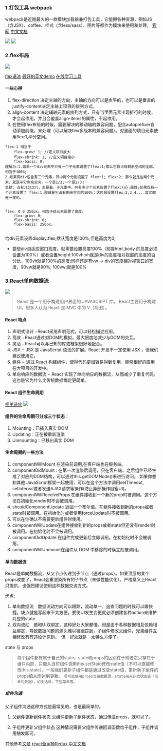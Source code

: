 
### 1.打包工具 webpack

  webpack是近期最火的一款模块加载器兼打包工具，它能把各种资源，例如JS（含JSX）、coffee、样式（含less/sass）、图片等都作为模块来使用和处理。
  [官网](http://webpack.github.io/)
  [中文文档](http://www.css88.com/doc/webpack2/guides/development/)
  
  ![](http://www.css88.com/doc/webpack2/img/webpack.png)
  ![](http://upload-images.jianshu.io/upload_images/1031000-160bc667d3b6093a.png?imageMogr2/auto-orient/strip%7CimageView2/2/w/1240)
  
### 2.flex布局

![](http://www.ruanyifeng.com/blogimg/asset/2015/bg2015071004.png)

[flex语法](http://www.ruanyifeng.com/blog/2015/07/flex-grammar.html?utm_source=tuicool)
[最好的英文demo](https://philipwalton.github.io/solved-by-flexbox/)
[在线学习工具](https://demos.scotch.io/visual-guide-to-css3-flexbox-flexbox-playground/demos/)

  #### 一些心得

1. flex-direction 决定主轴的方向，主轴的方向可以是水平的，也可以是垂直的 justify-content决定主轴上项目的排列方式。
2. align-content 决定辅轴元素的排列方式，只有当里面元素出现折行的时候，才会起作用，并且会覆盖align-items的属性，不起作用。
3. 在使用flex布局的时候，需要解决的移动端的兼容问题，配合autoprefixer自动添加前缀，来处理（可以解决flex多版本的兼容问题）。对里面的项目元素使用flex:1,平分空间。

```
flex:1 相当于
    flex-grow: 1; //定义项目放大
    flex-shrink: 1; //定义项目缩小
    flex-basis: 0;
理解为:1.如果一个div元素中只有一个子元素设置了flex:1;那么它将占有剩余空间的全部，相当于100%;
2.如果有div包含有三个元素，其中两个分别设置了 flex:1; flex:2; 那么就是这两个元素，就是平分剩余空间，一个是1/3;一个是2/3；
总结: 占有几分之几，主要看，子元素中，共有多少个元素设置了flex:{n};属性;如果仅有一个元素设置了 flex:1;那就是它占有剩余空间的100%；这时候设置flex:2,3,4....其实都是一样的。


flex: 0 0 250px; 相当于给元素设置了宽度。
    flex-grow: 0;
    flex-shrink: 0;
    flex-basis: 250px;
    
```

给div元素设置display:flex;默认宽度是100%;但是高度为0;
- 要想div自适应窗口高度，就需要设置高度100%（前提html,body 的高度必须设置为100%）或者设置height:100vh;vh就是div的高度相对视窗的高度的百分比，100vh就是100%的高度;同样还是有vw -> div的宽度相对视窗口的宽度，90vw就是90%; 100vw;就是100%


### 3.React单向数据流

![](http://www.runoob.com/wp-content/uploads/2016/02/react.png)

> React 是一个用于构建用户界面的 JAVASCRIPT 库。
React主要用于构建UI，很多人认为 React 是 MVC 中的 V（视图）。

#### React 特点
1. 声明式设计 −React采用声明范式，可以轻松描述应用。
2. 高效 −React通过对DOM的模拟，最大限度地减少与DOM的交互。
3. 灵活 −React可以与已知的库或框架很好地配合。
4. JSX − JSX 是 JavaScript 语法的扩展。React 开发不一定使用 JSX ，但我们建议使用它。
5. 组件 − 通过 React 构建组件，使得代码更加容易得到复用，能够很好的应用在大项目的开发中。
6. 单向响应的数据流 − React 实现了单向响应的数据流，从而减少了重复代码，这也是它为什么比传统数据绑定更简单。

#### React 组件生命周期
[相关链接](https://segmentfault.com/a/1190000006831820)
![](https://cdn.uis.cc/img/2016/3/29/react-lifecycle.png)

#### 组件的生命周期可分成三个状态：
1. Mounting：已插入真实 DOM
2. Updating：正在被重新渲染
3. Unmounting：已移出真实 DOM
#### 生命周期的一些方法
1. componentWillMount 在渲染前调用,在客户端也在服务端。
2. componentDidMount : 在第一次渲染后调用，只在客户端。之后组件已经生成了对应的DOM结构，可以通过this.getDOMNode()来进行访问。 如果你想和其他  JavaScript框架一起使用，可以在这个方法中调用setTimeout, setInterval或者发送AJAX请求等操作(防止异部操作阻塞UI)。
3. componentWillReceiveProps 在组件接收到一个新的prop时被调用。这个方法在初始化render时不会被调用。
4. shouldComponentUpdate 返回一个布尔值。在组件接收到新的props或者state时被调用。在初始化时或者使用forceUpdate时不被调用。 
5. 可以在你确认不需要更新组件时使用。
6. componentWillUpdate在组件接收到新的props或者state但还没有render时被调用。在初始化时不会被调用。
7. componentDidUpdate 在组件完成更新后立即调用。在初始化时不会被调用。
8. componentWillUnmount在组件从 DOM 中移除的时候立刻被调用。

#### 单向数据流

React是单向数据流，从父节点传递到子节点（通过props）。如果顶层的某个props改变了，React会重渲染所有的子节点（未做性能优化）。严格意义上React只提供，也强烈建议使用这种数据交流方式。

优点:
>
1. 单向数据流　数据流动方向可以跟踪，流动单一，追查问题的时候可以跟快捷。缺点就是写起来不太方便。要使UI发生变更就必须创建各种action来维护对应的state
2. 双向流动　值和UI双绑定，这种好处大家都懂。但是由于各种数据相互依赖相互绑定，导致数据问题的源头难以被跟踪到，子组件修改父组件，兄弟组件互相修改有有违设计原则。　但　好处就是　太特么方便了。

state 与 props
> 每个组件都有属于自己的state，state和props的区别在于前者之只存在于组件内部，只能从当前组件调用this.setState修改state值（不可以直接修改this.state）。一般我们更新子组件都是通过改变state值，更新新子组件的props值从而达到更新。
`尽可能使用props当做数据源，state用来存放状态值（简单的数据），如复选框、下拉菜单等。`

##### 组件沟通
父子组件沟通这种方式是最常见的，也是最简单的。

1. 父组件更新组件状态
父组件更新子组件状态，通过传递props，就可以了。

2. 子组件更新父组件状态
这种情况需要父组件传递回调函数给子组件，子组件调用触发即可。

其他参考[文章](https://segmentfault.com/a/1190000006831820)
[react全家桶Redux 中文文档](http://cn.redux.js.org/)
